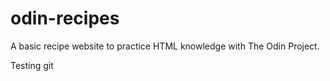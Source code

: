# odin-recipes
A basic recipe website to practice HTML knowledge with The Odin Project.

Testing git